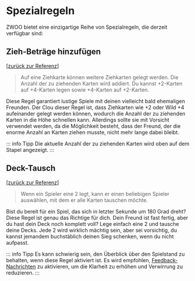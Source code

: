 # Spezialregeln

ZWOO bietet eine einzigartige Reihe von Spezialregeln, die derzeit verfügbar sind:

## Zieh-Beträge hinzufügen

[\[zurück zur Referenz\]](./index.md#special-rules)

> Auf eine Ziehkarte können weitere Ziehkarten gelegt werden. Die Anzahl der zu ziehenden Karten wird addiert. Du kannst +2-Karten auf +4-Karten legen sowie +4-Karten auf +2-Karten.

Diese Regel garantiert lustige Spiele mit deinen vielleicht bald ehemaligen Freunden. Der Clou dieser Regel ist, dass Ziehkarten wie +2 oder Wild +4 aufeinander gelegt werden können, wodurch die Anzahl der zu ziehenden Karten in die Höhe schnellen kann. Allerdings sollte sie mit Vorsicht verwendet werden, da die Möglichkeit besteht, dass der Freund, der die enorme Anzahl an Karten ziehen musste, nicht mehr lange dabei bleibt.

::: info Tipp
Die aktuelle Anzahl der zu ziehenden Karten wird oben auf dem Stapel angezeigt.
:::

## Deck-Tausch

[\[zurück zur Referenz\]](./index.md#special-rules)

> Wenn ein Spieler eine 2 legt, kann er einen beliebigen Spieler auswählen, mit dem er alle Karten tauschen möchte.

Bist du bereit für ein Spiel, das sich in letzter Sekunde um 180 Grad dreht? Diese Regel ist genau das Richtige für dich. Dein Freund ist fast fertig, aber du hast dein Deck noch komplett voll? Lege einfach eine 2 und tausche deine Decks. Jede 2 wird wirklich mächtig sein, aber sei vorsichtig, du kannst jemandem buchstäblich deinen Sieg schenken, wenn du nicht aufpasst.

::: info Tipp
Es kann schwierig sein, den Überblick über den Spielstand zu behalten, wenn diese Regel aktiviert ist. Es wird empfohlen, [Feedback-Nachrichten](../games/settings.md) zu aktivieren, um die Klarheit zu erhöhen und Verwirrung zu reduzieren.
:::
